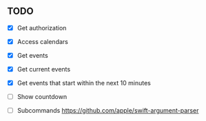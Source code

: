 ## TODO

- [x] Get authorization
- [x] Access calendars
- [x] Get events
- [x] Get current events
- [x] Get events that start within the next 10 minutes
- [ ] Show countdown

- [ ] Subcommands https://github.com/apple/swift-argument-parser
